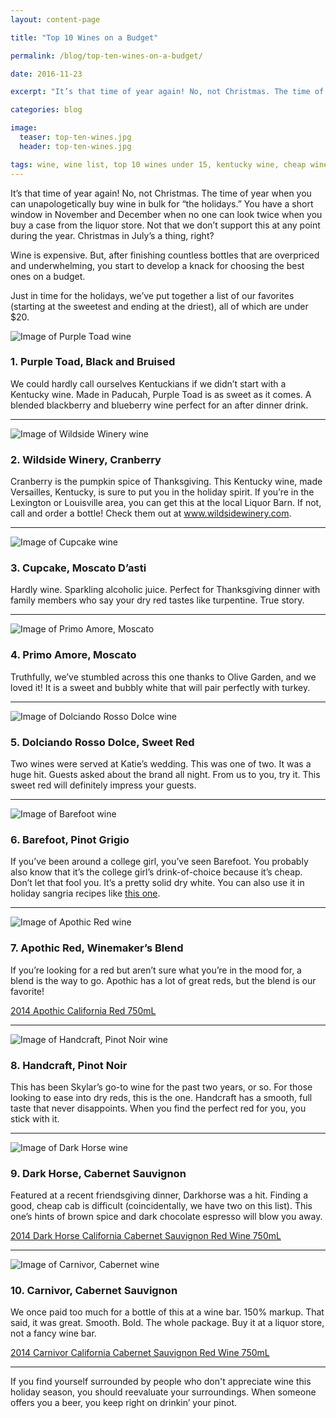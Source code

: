 ```yaml
---
layout: content-page

title: "Top 10 Wines on a Budget"

permalink: /blog/top-ten-wines-on-a-budget/

date: 2016-11-23

excerpt: "It’s that time of year again! No, not Christmas. The time of year when you can unapologetically buy wine in bulk for “the holidays.” You have a short window in November and December when no one can look twice when you buy a case from Liquor Barn."

categories: blog

image:
  teaser: top-ten-wines.jpg
  header: top-ten-wines.jpg

tags: wine, wine list, top 10 wines under 15, kentucky wine, cheap wine, wine on a budget
---
```


It’s that time of year again! No, not Christmas. The time of year when you can unapologetically buy wine in bulk for “the holidays.” You have a short window in November and December when no one can look twice when you buy a case from the liquor store. Not that we don’t support this at any point during the year. Christmas in July’s a thing, right? 

Wine is expensive. But, after finishing countless bottles that are overpriced and underwhelming, you start to develop a knack for choosing the best ones on a budget. 

Just in time for the holidays, we’ve put together a list of our favorites (starting at the sweetest and ending at the driest), all of which are under $20. 

<div class="row">
  <div class="col-md-3 col-sm-6">
    <img class="img-responsive" src="/assets/images/posts/top-10-wines/pruple-toad.png" alt="Image of Purple Toad wine">
  </div>
  <div class="col-md-9 col-sm-6">
    <h3>1. Purple Toad, Black and Bruised</h3>
    <p>We could hardly call ourselves Kentuckians if we didn’t start with a Kentucky wine. Made in Paducah, Purple Toad is as sweet as it comes. A blended blackberry and blueberry wine perfect for an after dinner drink.</p>
  </div>
</div>

<hr class="secondary">

<div class="row">
  <div class="col-md-3 col-sm-6">
    <img class="img-responsive" src="/assets/images/posts/top-10-wines/wildside-winery.png" alt="Image of Wildside Winery wine">
  </div>
  <div class="col-md-9 col-sm-6">
    <h3>2. Wildside Winery, Cranberry</h3>
    <p>Cranberry is the pumpkin spice of Thanksgiving. This Kentucky wine, made Versailles, Kentucky, is sure to put you in the holiday spirit. If you’re in the Lexington or Louisville area, you can get this at the local Liquor Barn. If not, call and order a bottle! Check them out at <a href="http://www.wildsidewinery.com" target="_blank">www.wildsidewinery.com</a>.</p>
  </div>
</div>

<hr class="secondary">

<div class="row">
  <div class="col-md-3 col-sm-6">
    <img class="img-responsive" src="/assets/images/posts/top-10-wines/cupcake.png" alt="Image of Cupcake wine">
  </div>
  <div class="col-md-9 col-sm-6">
    <h3>3. Cupcake, Moscato D’asti</h3>
    <p>Hardly wine. Sparkling alcoholic juice. Perfect for Thanksgiving dinner with family members who say your dry red tastes like turpentine. True story.</p>
  </div>
</div>

<hr class="secondary">

<div class="row">
  <div class="col-md-3 col-sm-6">
    <img class="img-responsive" src="/assets/images/posts/top-10-wines/moscato.png" alt="Image of Primo Amore, Moscato">
  </div>
  <div class="col-md-9 col-sm-6">
    <h3>4. Primo Amore, Moscato</h3>
    <p>Truthfully, we’ve stumbled across this one thanks to Olive Garden, and we loved it! It is a sweet and bubbly white that will pair perfectly with turkey.</p>
  </div>
</div>

<hr class="secondary">

<div class="row">
  <div class="col-md-3 col-sm-6">
    <img class="img-responsive" src="/assets/images/posts/top-10-wines/dolciando.png" alt="Image of Dolciando Rosso Dolce wine">
  </div>
  <div class="col-md-9 col-sm-6">
    <h3>5. Dolciando Rosso Dolce, Sweet Red</h3>
    <p>Two wines were served at Katie’s wedding. This was one of two. It was a huge hit. Guests asked about the brand all night. From us to you, try it. This sweet red will definitely impress your guests.</p>
  </div>
</div>

<hr class="secondary">

<div class="row">
  <div class="col-md-3 col-sm-6">
    <img class="img-responsive" src="/assets/images/posts/top-10-wines/barefoot.png" alt="Image of Barefoot wine">
  </div>
  <div class="col-md-9 col-sm-6">
    <h3>6. Barefoot, Pinot Grigio</h3>
    <p>If you’ve been around a college girl, you’ve seen Barefoot. You probably also know that it’s the college girl’s drink-of-choice because it’s cheap. Don’t let that fool you. It’s a pretty solid dry white. You can also use it in holiday sangria recipes like <a href="https://www.pinterest.com/pin/595530750695343522/" target="_blank">this one</a>.</p>
  </div>
</div>

<hr class="secondary">

<div class="row">
  <div class="col-md-3 col-sm-6">
    <img class="img-responsive" src="/assets/images/posts/top-10-wines/apothic-red.png"  alt="Image of Apothic Red wine">
  </div>
  <div class="col-md-9 col-sm-6">
    <h3>7. Apothic Red, Winemaker’s Blend</h3>
    <p>If you’re looking for a red but aren’t sure what you’re in the mood for, a blend is the way to go. Apothic has a lot of great reds, but the blend is our favorite!</p>
    <a target="_blank" href="https://www.amazon.com/gp/product/B01A8WF48C/ref=as_li_tl?ie=UTF8&camp=1789&creative=9325&creativeASIN=B01A8WF48C&linkCode={{linkCode}}&tag=pareandflouri-20&linkId={{link_id}}">2014 Apothic California Red 750mL</a><img src="//ir-na.amazon-adsystem.com/e/ir?t=pareandflouri-20&l=am2&o=1&a=B01A8WF48C" width="1" height="1" border="0" alt="" style="border:none !important; margin:0px !important;" />
  </div>
</div>

<hr class="secondary">

<div class="row">
  <div class="col-md-3 col-sm-6">
    <img class="img-responsive" src="/assets/images/posts/top-10-wines/handcraft.png" alt="Image of Handcraft, Pinot Noir wine">
  </div>
  <div class="col-md-9 col-sm-6">
    <h3>8. Handcraft, Pinot Noir</h3>
    <p>This has been Skylar’s go-to wine for the past two years, or so. For those looking to ease into dry reds, this is the one. Handcraft has a smooth, full taste that never disappoints. When you find the perfect red for you, you stick with it.</p>
  </div>
</div>

<hr class="secondary">

<div class="row">
  <div class="col-md-3 col-sm-6">
    <img class="img-responsive" src="/assets/images/posts/top-10-wines/darkhorse.png" alt="Image of Dark Horse wine">
  </div>
  <div class="col-md-9 col-sm-6">
    <h3>9. Dark Horse, Cabernet Sauvignon</h3>
    <p>Featured at a recent friendsgiving dinner, Darkhorse was a hit. Finding a good, cheap cab is difficult (coincidentally, we have two on this list). This one’s hints of brown spice and dark chocolate espresso will blow you away.</p>
    <a target="_blank" href="https://www.amazon.com/gp/product/B01DTHWDDM/ref=as_li_tl?ie=UTF8&camp=1789&creative=9325&creativeASIN=B01DTHWDDM&linkCode={{linkCode}}&tag=pareandflouri-20&linkId={{link_id}}">2014 Dark Horse California Cabernet Sauvignon Red Wine 750mL</a><img src="//ir-na.amazon-adsystem.com/e/ir?t=pareandflouri-20&l=am2&o=1&a=B01DTHWDDM" width="1" height="1" border="0" alt="" style="border:none !important; margin:0px !important;" />
  </div>
</div>

<hr class="secondary">

<div class="row">
  <div class="col-md-3 col-sm-6">
    <img class="img-responsive" src="/assets/images/posts/top-10-wines/carnivor.png"  alt="Image of Carnivor, Cabernet wine">
  </div>
  <div class="col-md-9 col-sm-6">
    <h3>10. Carnivor, Cabernet Sauvignon</h3>
    <p>We once paid too much for a bottle of this at a wine bar. 150% markup. That said, it was great. Smooth. Bold. The whole package. Buy it at a liquor store, not a fancy wine bar.</p>
    <a target="_blank" href="https://www.amazon.com/gp/product/B01A8VZ3K2/ref=as_li_tl?ie=UTF8&camp=1789&creative=9325&creativeASIN=B01A8VZ3K2&linkCode={{linkCode}}&tag=pareandflouri-20&linkId={{link_id}}">2014 Carnivor California Cabernet Sauvignon Red Wine 750mL</a><img src="//ir-na.amazon-adsystem.com/e/ir?t=pareandflouri-20&l=am2&o=1&a=B01A8VZ3K2" width="1" height="1" border="0" alt="" style="border:none !important; margin:0px !important;" />
  </div>
</div>

<hr class="secondary">

If you find yourself surrounded by people who don't appreciate wine this holiday season, you should reevaluate your surroundings. When someone offers you a beer, you keep right on drinkin’ your pinot.